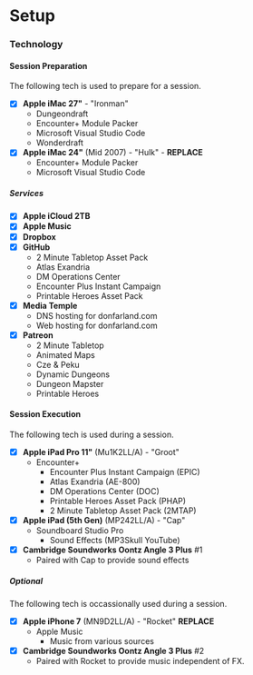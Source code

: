 # Setup



### Technology

#### Session Preparation
The following tech is used to prepare for a session.

- [X] **Apple iMac 27"** - "Ironman"
    - Dungeondraft
    - Encounter+ Module Packer
    - Microsoft Visual Studio Code
    - Wonderdraft
- [X] **Apple iMac 24"** (Mid 2007) - "Hulk" - **REPLACE**
    - Encounter+ Module Packer
    - Microsoft Visual Studio Code

##### Services
- [X] **Apple iCloud 2TB**
- [X] **Apple Music**
- [X] **Dropbox**
- [X] **GitHub**
    - 2 Minute Tabletop Asset Pack
    - Atlas Exandria
    - DM Operations Center
    - Encounter Plus Instant Campaign
    - Printable Heroes Asset Pack
- [X] **Media Temple**
    - DNS hosting for donfarland.com
    - Web hosting for donfarland.com
- [X] **Patreon**
    - 2 Minute Tabletop
    - Animated Maps
    - Cze & Peku
    - Dynamic Dungeons
    - Dungeon Mapster
    - Printable Heroes

#### Session Execution
The following tech is used during a session.
- [X] **Apple iPad Pro 11"** (Mu1K2LL/A) - "Groot"
    - Encounter+
        - Encounter Plus Instant Campaign (EPIC)
        - Atlas Exandria (AE-800)
        - DM Operations Center (DOC)
        - Printable Heroes Asset Pack (PHAP)
        - 2 Minute Tabletop Asset Pack (2MTAP)
- [X] **Apple iPad (5th Gen)** (MP242LL/A) - "Cap"
    - Soundboard Studio Pro
        - Sound Effects (MP3Skull YouTube)
- [X] **Cambridge Soundworks Oontz Angle 3 Plus** #1
    - Paired with Cap to provide sound effects

##### Optional
The following tech is occassionally used during a session.
- [X] **Apple iPhone 7** (MN9D2LL/A) - "Rocket" **REPLACE**
    - Apple Music
        - Music from various sources    
- [X] **Cambridge Soundworks Oontz Angle 3 Plus** #2
    - Paired with Rocket to provide music independent of FX.